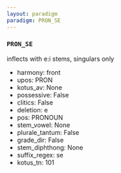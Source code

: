 ```yaml
---
layout: paradigm
paradigm: PRON_SE
---
```

### ` PRON_SE `

inflects with e:i stems, singulars only
* harmony: front
* upos: PRON
* kotus_av: None
* possessive: False
* clitics: False
* deletion: e
* pos: PRONOUN
* stem_vowel: None
* plurale_tantum: False
* grade_dir: False
* stem_diphthong: None
* suffix_regex: se
* kotus_tn: 101
